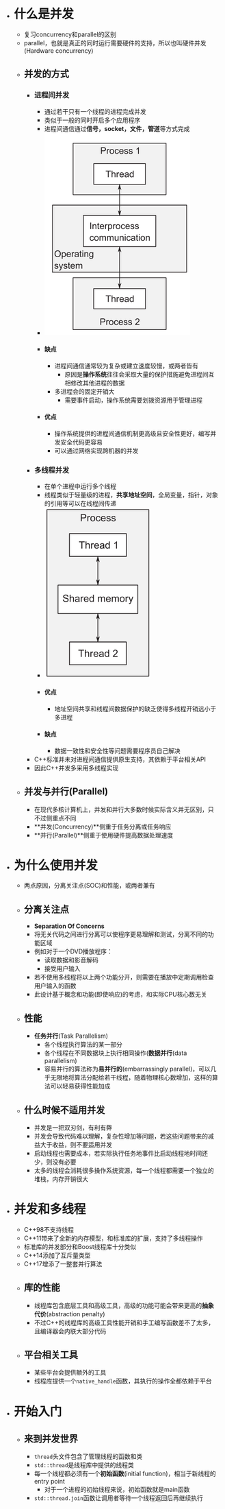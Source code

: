 - # 什么是并发
	- 复习concurrency和parallel的区别
	- parallel，也就是真正的同时运行需要硬件的支持，所以也叫硬件并发(Hardware concurrency)
	- ## 并发的方式
		- ### 进程间并发
			- 通过若干只有一个线程的进程完成并发
			- 类似于一般的同时开启多个应用程序
			- 进程间通信通过**信号，socket，文件，管道**等方式完成
			- ![image.png](../assets/image_1680608991545_0.png)
			- #### 缺点
				- 进程间通信通常较为复杂或建立速度较慢，或两者皆有
					- 原因是**操作系统**往往会采取大量的保护措施避免进程间互相修改其他进程的数据
				- 多进程会的固定开销大
					- 需要事件启动，操作系统需要划拨资源用于管理进程
			- #### 优点
				- 操作系统提供的进程间通信机制更高级且安全性更好，编写并发安全代码更容易
				- 可以通过网络实现跨机器的并发
		- ### 多线程并发
			- 在单个进程中运行多个线程
			- 线程类似于轻量级的进程，**共享地址空间**，全局变量，指针，对象的引用等可以在线程间传递
			- ![image.png](../assets/image_1680609915622_0.png)
			- #### 优点
				- 地址空间共享和线程间数据保护的缺乏使得多线程开销远小于多进程
			- #### 缺点
				- 数据一致性和安全性等问题需要程序员自己解决
		- C++标准并未对进程间通信提供原生支持，其依赖于平台相关API
		- 因此C++并发多采用多线程实现
	- ## 并发与并行(Parallel)
		- 在现代多核计算机上，并发和并行大多数时候实际含义并无区别，只不过侧重点不同
		- **并发(Concurrency)**侧重于任务分离或任务响应
		- **并行(Parallel)**侧重于使用硬件提高数据处理速度
- # 为什么使用并发
	- 两点原因，分离关注点(SOC)和性能，或两者兼有
	- ## 分离关注点
		- **Separation Of Concerns**
		- 将无关代码之间进行分离可以使程序更易理解和测试，分离不同的功能区域
		- 例如对于一个DVD播放程序：
			- 读取数据和影音解码
			- 接受用户输入
		- 若不使用多线程将以上两个功能分开，则需要在播放中定期调用检查用户输入的函数
		- 此设计基于概念和功能(即使响应)的考虑，和实际CPU核心数无关
	- ## 性能
		- **任务并行**(Task Parallelism)
			- 各个线程执行算法的某一部分
			- 各个线程在不同数据块上执行相同操作(**数据并行**(data parallelism)
			- 容易并行的算法称为**易并行的**(embarrassingly parallel)，可以几乎无限地将算法分配给若干线程，随着物理核心数增加，这样的算法可以轻易获得性能加成
	- ## 什么时候不适用并发
		- 并发是一把双刃剑，有利有弊
		- 并发会导致代码难以理解，复杂性增加等问题，若这些问题带来的减益大于收益，则不要适用并发
		- 启动线程也需要成本，若实际执行任务地事件比启动线程地时间还少，则没有必要
		- 太多的线程会消耗很多操作系统资源，每一个线程都需要一个独立的堆栈，内存开销很大
- # 并发和多线程
	- C++98不支持线程
	- C++11带来了全新的内存模型，和标准库的扩展，支持了多线程操作
	- 标准库的并发部分和Boost线程库十分类似
	- C++14添加了互斥量类型
	- C++17增添了一整套并行算法
	- ## 库的性能
		- 线程库包含底层工具和高级工具，高级的功能可能会带来更高的**抽象代价**(abstraction penalty)
		- 不过C++的线程库的高级工具性能开销和手工编写函数差不了太多，且编译器会内联大部分代码
	- ## 平台相关工具
		- 某些平台会提供额外的工具
		- 线程库提供一个`native_handle`函数，其执行的操作全都依赖于平台
- # 开始入门
	- ## 来到并发世界
		- ``thread``头文件包含了管理线程的函数和类
		- ``std::thread``是线程库中提供的线程类
		- 每一个线程都必须有一个**初始函数**(initial function)，相当于新线程的entry point
			- 对于一个进程的初始线程来说，初始函数就是main函数
		- ``std::thread.join``函数让调用者等待一个线程返回后再继续执行